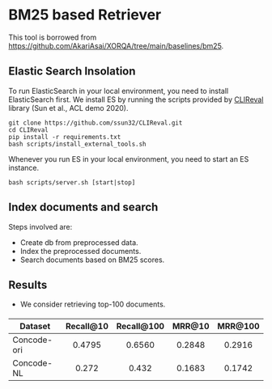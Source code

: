 # BM25 based Retriever

This tool is borrowed from https://github.com/AkariAsai/XORQA/tree/main/baselines/bm25.

## Elastic Search Insolation

To run ElasticSearch in your local environment, you need to install ElasticSearch first. We install ES by running 
the scripts provided by [CLIReval](https://github.com/ssun32/CLIReval) library (Sun et al., ACL demo 2020).

```
git clone https://github.com/ssun32/CLIReval.git
cd CLIReval
pip install -r requirements.txt
bash scripts/install_external_tools.sh
```

Whenever you run ES in your local environment, you need to start an ES instance.

```
bash scripts/server.sh [start|stop]
```

## Index documents and search

Steps involved are:

- Create db from preprocessed data.
- Index the preprocessed documents.
- Search documents based on BM25 scores.

## Results

- We consider retrieving top-100 documents.

#### 

| Dataset   |Recall@10|Recall@100| MRR@10|MRR@100|
| -------   | :----:  | :---:    | :---: | :---: |
|Concode-ori| 0.4795  |  0.6560  | 0.2848| 0.2916|
|Concode-NL | 0.272   |  0.432   | 0.1683| 0.1742|


